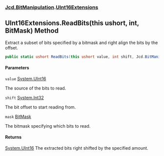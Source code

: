 ### [Jcd.BitManipulation](Jcd.BitManipulation.md 'Jcd.BitManipulation').[UInt16Extensions](Jcd.BitManipulation.UInt16Extensions.md 'Jcd.BitManipulation.UInt16Extensions')

## UInt16Extensions.ReadBits(this ushort, int, BitMask) Method

Extract a subset of bits specified by a bitmask and right align the bits by the offset.

```csharp
public static ushort ReadBits(this ushort value, int shift, Jcd.BitManipulation.BitMask mask);
```

#### Parameters

<a name='Jcd.BitManipulation.UInt16Extensions.ReadBits(thisushort,int,Jcd.BitManipulation.BitMask).value'></a>

`value` [System.UInt16](https://docs.microsoft.com/en-us/dotnet/api/System.UInt16 'System.UInt16')

The source of the bits to read.

<a name='Jcd.BitManipulation.UInt16Extensions.ReadBits(thisushort,int,Jcd.BitManipulation.BitMask).shift'></a>

`shift` [System.Int32](https://docs.microsoft.com/en-us/dotnet/api/System.Int32 'System.Int32')

The bit offset to start reading from.

<a name='Jcd.BitManipulation.UInt16Extensions.ReadBits(thisushort,int,Jcd.BitManipulation.BitMask).mask'></a>

`mask` [BitMask](Jcd.BitManipulation.BitMask.md 'Jcd.BitManipulation.BitMask')

The bitmask specifying which bits to read.

#### Returns

[System.UInt16](https://docs.microsoft.com/en-us/dotnet/api/System.UInt16 'System.UInt16')
The extracted bits right shifted by the specified amount.